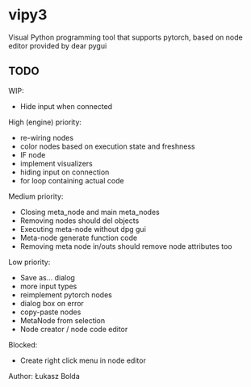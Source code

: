 # vipy3
Visual Python programming tool that supports pytorch, based on node editor provided by dear pygui

TODO
----
WIP:
* Hide input when connected
  
High (engine) priority:
* re-wiring nodes
* color nodes based on execution state and freshness
* IF node
* implement visualizers
* hiding input on connection
* for loop containing actual code

Medium priority:
* Closing meta_node and main meta_nodes
* Removing nodes should del objects
* Executing meta-node without dpg gui
* Meta-node generate function code
* Removing meta node in/outs should remove node attributes too

Low priority:
* Save as... dialog
* more input types
* reimplement pytorch nodes
* dialog box on error
* copy-paste nodes
* MetaNode from selection
* Node creator / node code editor

Blocked:
* Create right click menu in node editor

Author: Łukasz Bolda
